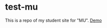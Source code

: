 # test-mu
This is a repo of my student site for "MU".
[Demo](https://miyukings.github.io/test_mu-3/)
